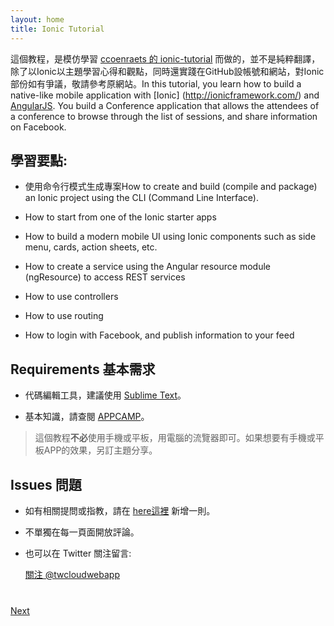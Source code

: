 ```yaml
---
layout: home
title: Ionic Tutorial
---
```

這個教程，是模仿學習 [ccoenraets 的 ionic-tutorial](http://ccoenraets.github.io/ionic-tutorial) 而做的，並不是純粹翻譯，除了以Ionic以主題學習心得和觀點，同時還實踐在GitHub設帳號和網站，對Ionic部份如有爭議，敬請參考原網站。In this tutorial, you learn how to build a native-like mobile application with  [Ionic]
(http://ionicframework.com/) and [AngularJS](https://angularjs.org/). 
You build a Conference application that allows the attendees of a conference to browse through the list of sessions, 
and share information on Facebook. 

## 學習要點:

- 使用命令行模式生成專案How to create and build (compile and package) an Ionic project using the CLI (Command Line Interface).

- How to start from one of the Ionic starter apps

- How to build a modern mobile UI using Ionic components such as side menu, cards, action sheets, etc. 

- How to create a service using the Angular resource module (ngResource) to access REST services

- How to use controllers

- How to use routing

- How to login with Facebook, and publish information to your feed


## Requirements 基本需求

- 代碼編輯工具，建議使用 [Sublime Text](http://www.sublimetext.com/)。

- 基本知識，請查閱 [APPCAMP](http://appcamp.io/)。



>這個教程**不必**使用手機或平板，用電腦的流覽器即可。如果想要有手機或平板APP的效果，另訂主題分享。

## Issues 問題

- 如有相關提問或指教，請在 [here這裡](https://github.com/twcloudwebapp/twcloudwebapp.github.io/issues) 新增一則。

- 不單獨在每一頁面開放評論。

- 也可以在 Twitter 關注留言:

    <a href="https://twitter.com/twcloudwebapp" class="twitter-follow-button" data-show-count="true" 
    data-size="large" data-lang="en">關注 
    @twcloudwebapp</a>
    <script>!function(d,s,id){var js,fjs=d.getElementsByTagName(s)[0];if(!d.getElementById(id)){js=d.createElement(s);js.id=id;js.src="//platform.twitter.com/widgets.js";fjs.parentNode.insertBefore(js,fjs);}}(document,"script","twitter-wjs");</script>

<div class="row" style="margin-top:40px;">
<div class="col-sm-12">
<a href="install-ionic.html" class="btn btn-default pull-right">Next <i class="glyphicon
glyphicon-chevron-right"></i></a>
</div>
</div>
